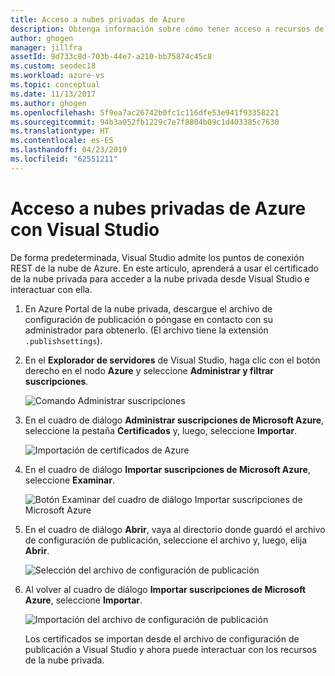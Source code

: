 ```yaml
---
title: Acceso a nubes privadas de Azure
description: Obtenga información sobre cómo tener acceso a recursos de nube privada mediante Visual Studio.
author: ghogen
manager: jillfra
assetId: 9d733c8d-703b-44e7-a210-bb75874c45c8
ms.custom: seodec18
ms.workload: azure-vs
ms.topic: conceptual
ms.date: 11/13/2017
ms.author: ghogen
ms.openlocfilehash: 5f9ea7ac26742b0fc1c116dfe53e941f93358221
ms.sourcegitcommit: 94b3a052fb1229c7e7f8804b09c1d403385c7630
ms.translationtype: HT
ms.contentlocale: es-ES
ms.lasthandoff: 04/23/2019
ms.locfileid: "62551211"
---
```

# <a name="accessing-private-azure-clouds-with-visual-studio"></a>Acceso a nubes privadas de Azure con Visual Studio

De forma predeterminada, Visual Studio admite los puntos de conexión REST de la nube de Azure. En este artículo, aprenderá a usar el certificado de la nube privada para acceder a la nube privada desde Visual Studio e interactuar con ella.

1. En Azure Portal de la nube privada, descargue el archivo de configuración de publicación o póngase en contacto con su administrador para obtenerlo. (El archivo tiene la extensión `.publishsettings`).

1. En el **Explorador de servidores** de Visual Studio, haga clic con el botón derecho en el nodo **Azure** y seleccione **Administrar y filtrar suscripciones**.

    ![Comando Administrar suscripciones](./media/vs-azure-tools-access-private-azure-clouds-with-visual-studio/IC790778.png)

1. En el cuadro de diálogo **Administrar suscripciones de Microsoft Azure**, seleccione la pestaña **Certificados** y, luego, seleccione **Importar**.

    ![Importación de certificados de Azure](./media/vs-azure-tools-access-private-azure-clouds-with-visual-studio/IC790779.png)

1. En el cuadro de diálogo **Importar suscripciones de Microsoft Azure**, seleccione **Examinar**.

    ![Botón Examinar del cuadro de diálogo Importar suscripciones de Microsoft Azure](./media/vs-azure-tools-access-private-azure-clouds-with-visual-studio/browse-button.png)

1. En el cuadro de diálogo **Abrir**, vaya al directorio donde guardó el archivo de configuración de publicación, seleccione el archivo y, luego, elija **Abrir**.

    ![Selección del archivo de configuración de publicación](./media/vs-azure-tools-access-private-azure-clouds-with-visual-studio/select-publish-settings-file.png)

1. Al volver al cuadro de diálogo **Importar suscripciones de Microsoft Azure**, seleccione **Importar**.

    ![Importación del archivo de configuración de publicación](./media/vs-azure-tools-access-private-azure-clouds-with-visual-studio/IC790780.png)

    Los certificados se importan desde el archivo de configuración de publicación a Visual Studio y ahora puede interactuar con los recursos de la nube privada.
